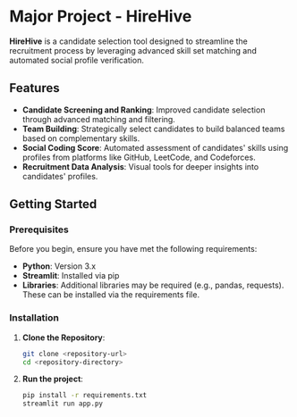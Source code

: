 # Major Project - HireHive

**HireHive** is a candidate selection tool designed to streamline the recruitment process by leveraging advanced skill set matching and automated social profile verification.

## Features

- **Candidate Screening and Ranking**: Improved candidate selection through advanced matching and filtering.
- **Team Building**: Strategically select candidates to build balanced teams based on complementary skills.
- **Social Coding Score**: Automated assessment of candidates' skills using profiles from platforms like GitHub, LeetCode, and Codeforces.
- **Recruitment Data Analysis**: Visual tools for deeper insights into candidates' profiles.

## Getting Started

### Prerequisites

Before you begin, ensure you have met the following requirements:

- **Python**: Version 3.x
- **Streamlit**: Installed via pip
- **Libraries**: Additional libraries may be required (e.g., pandas, requests). These can be installed via the requirements file.

### Installation

1. **Clone the Repository**:
   ```bash
   git clone <repository-url>
   cd <repository-directory>
   ```
2. **Run the project**:
   ```bash
   pip install -r requirements.txt
   streamlit run app.py
   ```

